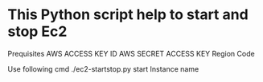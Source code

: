 # This Python script help to start and stop Ec2

Prequisites
AWS ACCESS KEY ID
AWS SECRET ACCESS KEY
Region Code

Use following cmd
./ec2-startstop.py start Instance name

